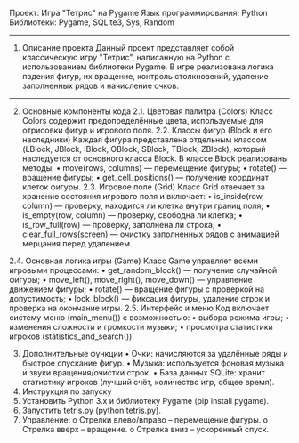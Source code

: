Проект: Игра "Тетрис" на Pygame
Язык программирования: Python
Библиотеки: Pygame, SQLite3, Sys, Random
________________________________________
1. Описание проекта
Данный проект представляет собой классическую игру "Тетрис", написанную на Python с использованием библиотеки Pygame. В игре реализована логика падения фигур, их вращение, контроль столкновений, удаление заполненных рядов и начисление очков.
________________________________________
2. Основные компоненты кода
2.1. Цветовая палитра (Colors)
Класс Colors содержит предопределённые цвета, используемые для отрисовки фигур и игрового поля.
2.2. Классы фигур (Block и его наследники)
Каждая фигура представлена отдельным классом (LBlock, JBlock, IBlock, OBlock, SBlock, TBlock, ZBlock), который наследуется от основного класса Block. В классе Block реализованы методы:
•	move(rows, columns) — перемещение фигуры;
•	rotate() — вращение фигуры;
•	get_cell_positions() — получение координат клеток фигуры.
2.3. Игровое поле (Grid)
Класс Grid отвечает за хранение состояния игрового поля и включает:
•	is_inside(row, column) — проверку, находится ли клетка внутри границ поля;
•	is_empty(row, column) — проверку, свободна ли клетка;
•	is_row_full(row) — проверку, заполнена ли строка;
•	clear_full_rows(screen) — очистку заполненных рядов с анимацией мерцания перед удалением.

2.4. Основная логика игры (Game)
Класс Game управляет всеми игровыми процессами:
•	get_random_block() — получение случайной фигуры;
•	move_left(), move_right(), move_down() — управление движением фигуры;
•	rotate() — вращение фигуры с проверкой на допустимость;
•	lock_block() — фиксация фигуры, удаление строк и проверка на окончание игры.
2.5. Интерфейс и меню
Код включает систему меню (main_menu()) с возможностью:
•	выбора режима игры;
•	изменения сложности и громкости музыки;
•	просмотра статистики игроков (statistics_and_search()).

3. Дополнительные функции
•	Очки: начисляются за удалённые ряды и быстрое спускание фигур.
•	Музыка: используется фоновая музыка и звуки вращения/очистки строк.
•	База данных SQLite: хранит статистику игроков (лучший счёт, количество игр, общее время).
4. Инструкция по запуску
1.	Установить Python 3.x и библиотеку Pygame (pip install pygame).
2.	Запустить tetris.py (python tetris.py).
3.	Управление: 
o	Стрелки влево/вправо – перемещение фигуры.
o	Стрелка вверх – вращение.
o	Стрелка вниз – ускоренный спуск.
